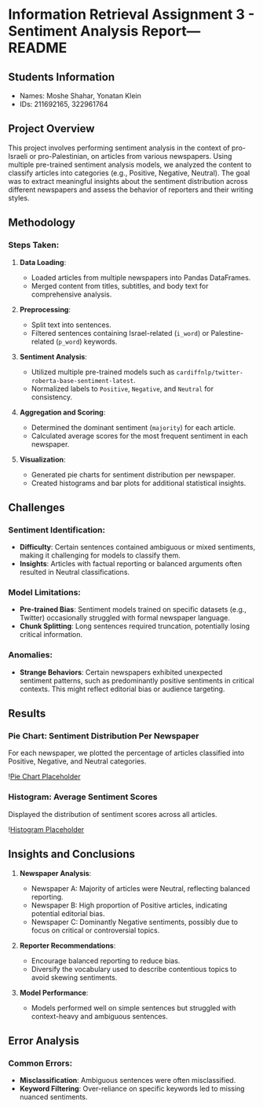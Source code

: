 # Information Retrieval Assignment 3 - Sentiment Analysis Report—README

## Students Information
- Names: Moshe Shahar, Yonatan Klein
- IDs: 211692165, 322961764

## Project Overview
This project involves performing sentiment analysis in the context of pro-Israeli or pro-Palestinian, on articles from various newspapers. Using multiple pre-trained sentiment analysis models, we analyzed the content to classify articles into categories (e.g., Positive, Negative, Neutral). The goal was to extract meaningful insights about the sentiment distribution across different newspapers and assess the behavior of reporters and their writing styles.

## Methodology
### Steps Taken:
1. **Data Loading**: 
   - Loaded articles from multiple newspapers into Pandas DataFrames.
   - Merged content from titles, subtitles, and body text for comprehensive analysis.

2. **Preprocessing**:
   - Split text into sentences.
   - Filtered sentences containing Israel-related (`i_word`) or Palestine-related (`p_word`) keywords.

3. **Sentiment Analysis**:
   - Utilized multiple pre-trained models such as `cardiffnlp/twitter-roberta-base-sentiment-latest`.
   - Normalized labels to `Positive`, `Negative`, and `Neutral` for consistency.

4. **Aggregation and Scoring**:
   - Determined the dominant sentiment (`majority`) for each article.
   - Calculated average scores for the most frequent sentiment in each newspaper.

5. **Visualization**:
   - Generated pie charts for sentiment distribution per newspaper.
   - Created histograms and bar plots for additional statistical insights.

## Challenges
### Sentiment Identification:
- **Difficulty**: Certain sentences contained ambiguous or mixed sentiments, making it challenging for models to classify them.
- **Insights**: Articles with factual reporting or balanced arguments often resulted in Neutral classifications.

### Model Limitations:
- **Pre-trained Bias**: Sentiment models trained on specific datasets (e.g., Twitter) occasionally struggled with formal newspaper language.
- **Chunk Splitting**: Long sentences required truncation, potentially losing critical information.

### Anomalies:
- **Strange Behaviors**: Certain newspapers exhibited unexpected sentiment patterns, such as predominantly positive sentiments in critical contexts. This might reflect editorial bias or audience targeting.

## Results
### Pie Chart: Sentiment Distribution Per Newspaper
For each newspaper, we plotted the percentage of articles classified into Positive, Negative, and Neutral categories.

\![Pie Chart Placeholder](charts/sentiment_distribution_pie_chart.png)

### Histogram: Average Sentiment Scores
Displayed the distribution of sentiment scores across all articles.

\![Histogram Placeholder](charts/sentiment_score_histogram.png)

## Insights and Conclusions
1. **Newspaper Analysis**:
   - Newspaper A: Majority of articles were Neutral, reflecting balanced reporting.
   - Newspaper B: High proportion of Positive articles, indicating potential editorial bias.
   - Newspaper C: Dominantly Negative sentiments, possibly due to focus on critical or controversial topics.

2. **Reporter Recommendations**:
   - Encourage balanced reporting to reduce bias.
   - Diversify the vocabulary used to describe contentious topics to avoid skewing sentiments.

3. **Model Performance**:
   - Models performed well on simple sentences but struggled with context-heavy and ambiguous sentences.

## Error Analysis
### Common Errors:
- **Misclassification**: Ambiguous sentences were often misclassified.
- **Keyword Filtering**: Over-reliance on specific keywords led to missing nuanced sentiments.